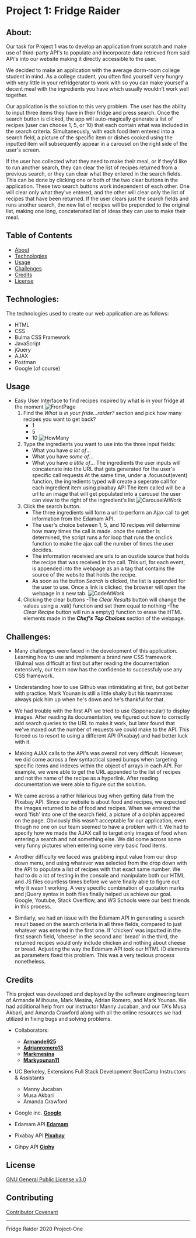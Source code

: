 # Project 1: Fridge Raider

## About:

Our task for Project 1 was to develop an application from scratch and make use of third-party API's to populate and incorporate data retrieved from said APi's into our website making it directly accessible to the user.

We decided to make an application with the average dorm-room college student in mind. As a college student, you often find yourself very hungry with very little in your refridgerator to work with so you can make yourself a decent meal with the ingredients you have which usually wouldn't work well together.

Our application is the solution to this very problem. The user has the ability to input three items they have in their fridge and press search. Once the search button is clicked, the app will auto-magically generate a list of recipes (user can choose 1, 5, or 10) that each contain what was included in the search criteria. Simultaneously, with each food item entered into a search field, a picture of the specific item or dishes cooked using the inputted item will subsequently appear in a carousel on the right side of the user's screen.

If the user has collected what they need to make their meal, or if they'd like to run another search, they can clear the list of recipes returned from a previous search, or they can clear what they entered in the search fields. This can be done by clicking one or both of the two clear buttons in the application. These two search buttons work independent of each other. One will clear only what they've entered, and the other will clear only the list of recipes that have been returned. If the user clears just the search fields and runs another search, the new list of recipes will be prepended to the original list, making one long, concatenated list of ideas they can use to make their meal.


## Table of Contents

* [About](#about)
* [Technologies](#technologies)
* [Usage](#usage)
* [Challenges](#challenges)
* [Credits](#credits)
* [License](#license)


## Technologies:

The technologies used to create our web application are as follows:

- HTML
- CSS
- Bulma CSS Framework
- JavaScript
- jQuery
- AJAX
- Postman
- Google (of course)

## Usage 

* Easy User Interface to find recipes inspired by what is in your fridge at the moment
![FrontPage](./assets/images/fridgeraider.jpg)
    1. Find the _What is in your fride...raider?_ section and pick how many recipes you want to get back?
        - 1
        - 5
        - 10
![HowMany](./assets/images/howmany.jpg)
    2. Type the ingredients you want to use into the three input fields:
        - What you have _a lot of_...
        - What you have _some of_...
        - What you have _a little of_...
        The ingredients the user inputs will concatenate into the URL that gets generated for the user's specific call requests
        At the same time, under a .focusout(event) function, the ingredients typed will create a seperate call for each ingredient item using pixabay API
        The item called will be a url to an image that will get populated into a carousel the user can view to the right of the ingredient's list
![CarouselAtWork](./assets/images/carousel.jpg)
    3. Click the search button.
        - The three ingredients will form a url to perform an Ajax call to get information from the Edamam API.
        - The user's choice between 1, 5, and 10 recipes will determine how many times the call is made. once the number is determined, the script runs a for loop that runs the onclick function to make the ajax call the number of times the user decides. 
        - The information receivied are urls to an oustide source that holds the recipe that was received in the call. This url, for each event, is appended into the webpage as an a tag that contains the source of the website that holds the recipe.
        - As soon as the button _Search_ is clicked, the list is appended for the user to use. Once a link is clicked, the browser will open the webpage in a new tab.
![CodeAtWork](./assets/images/codeatwork.jpg)
    4. Clicking the clear buttons
        -The _Clear Results_ button will change the values using a .val() function and set them equal to nothing
        -The _Clear Recipe_ button will run a empty() function to erase the HTML elements made in the ***Chef's Top Choices*** section of the webpage.




## Challenges:

- Many challenges were faced in the development of this application. Learning how to use and implement a brand new CSS framework (Bulma) was difficult at first but after reading the documentation extensively, our team now has the confidence to successfuly use any CSS framework.

- Understanding how to use Github was intimidating at first, but got better with practice. Mark Younan is still a little shaky but his teammates always pick him up when he's down and he's thankful for that.

- We had trouble with the first API we tried to use (Spponacular) to display images. After reading its documentation, we figured out how to correctly add search queries to the URL to make it work, but later found that we've maxed out the number of requests we could make to the API. This forced us to resort to using a different API (Pixabay) and had better luck with it.

- Making AJAX calls to the API's was overall not very difficult. However, we did come across a few syntactical speed bumps when targeting specific items and indexes within the object of arrays in each API. For example, we were able to get the URL appended to the list of recipes and not the name of the recipe as a hyperlink. After reading documentation we were able to figure out the solution.

- We came across a rather hilarious bug when getting data from the Pixabay API. Since our website is about food and recipes, we expected the images returned to be of food and recipes. When we entered the word 'fish' into one of the search field, a picture of a dolphin appeared on the page. Obviously this wasn't acceptable for our application, even though no one on our team seemed to have a problem with it. We had to specify how we made the AJAX call to target only images of food when entering a search and not something else. We did come across some very funny pictures when entering some very basic food items.

- Another difficulty we faced was grabbing input value from our drop down menu, and using whatever was selected from the drop down with the API to populate a list of recipes with that exact same number. We had to do a lot of testing in the console and manipulate both our HTML and JS files countless times before we were finally able to figure out why it wasn't working. A very specific combination of quotation marks and jQuery syntax in both files finally helped us achieve our goal. Google, Youtube, Stack Overflow, and W3 Schools were our best friends in this process.

- Similarly, we had an issue with the Edamam API in generating a search result based on the search criteria in all three fields, compared to just whatever was entered in the first one. If 'chicken' was inputted in the first search field, 'cheese' in the second and 'bread' in the third, the returned recipes would only include chicken and nothing about cheese or bread. Adjusting the way the Edamam API took our HTML ID elements as parameters fixed this problem. This was a very tedious process nonetheless.




## Credits

This project was developed and deployed by the software engineering team of Armande Milhouse, Mark Mesina, Adrian Romero, and Mark Younan. We had additional help from our instructor Manny Jucaban, and our TA's Musa Akbari, and Amanda Crawford along with all the online resources we had utilized in fixing bugs and solving problems.

* Collaborators:    
    - **[Armande925](http://github.com/armande925)**
    - **[Adrianromero13](http://github.com/adrianromero13)**
    - **[Markmesina](https://github.com/markmesina)**
    - **[Markyounan11](https://github.com/markyounan11)**

* UC Berkeley, Extensions Full Stack Development BootCamp Instructors & Assistants
    - Manny Jucaban
    - Musa Akbari
    - Amanda Crawford

* Google inc.           **[Google](https://www.google.com)**
* Edamam API            **[Edamam](https://developer.edamam.com/)**
* Pixabay API           **[Pixabay](https://pixabay.com/)**
* Gihpy API             **[Giphy](https://giphy.com/)**
    



## License

[GNU General Public License v3.0](./LICENSE.txt)




## Contributing


[Contributor Covenant](https://www.contributor-covenant.org/)


---
Fridge Raider 2020 Project-One